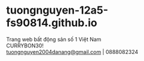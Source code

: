 # tuongnguyen-12a5-fs90814.github.io
Trang web bất động sản số 1 Việt Nam <br>
CURRYBON30!<br>
tuongnguyen2004danang@gmail.com | 0888082324<br>
